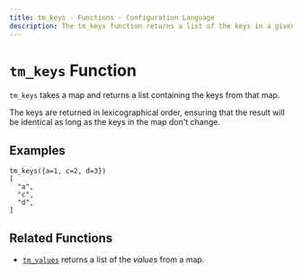 ```yaml
---
title: tm_keys - Functions - Configuration Language
description: The tm_keys function returns a list of the keys in a given map.
---
```


# `tm_keys` Function

`tm_keys` takes a map and returns a list containing the keys from that map.

The keys are returned in lexicographical order, ensuring that the result will
be identical as long as the keys in the map don't change.

## Examples

```
tm_keys({a=1, c=2, d=3})
[
  "a",
  "c",
  "d",
]
```

## Related Functions

* [`tm_values`](./tm_values.md) returns a list of the _values_ from a map.
